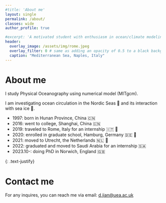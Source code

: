```yaml
---
#title: 'About me'
layout: single
permalink: /about/
classes: wide
author_profile: true

#excerpt: 'A motivated student with enthusiasm in ocean/climate modeling.'
header:
  overlay_image: /assets/img/rome.jpeg
  overlay_filter: 0 # same as adding an opacity of 0.5 to a black background
  caption: "Mediterranean Sea, Naples, Italy"
---
```

# About me
I study Physical Oceanography using numerical model (MITgcm).

I am investigating ocean circulation in the Nordic Seas 🌊 and its interaction with sea ice 🧊.


- 1997: born in Hunan Province, China 🇨🇳
- 2016: went to college, Shanghai, China 🇨🇳
- 2019: traveled to Rome, Italy for an internship 🇮🇹 🤌 
- 2020: enrolled in graduate school, Hamburg, Germany 🇩🇪 🥨 
- 2021: moved to Utrecht, the Netherlands 🇳🇱 🌷
- 2022: graduated and moved to Saudi Arabia for an internship 🇸🇦
- 2023.10-: doing PhD in Norwich, England 🇬🇧

{: .text-justify}
# Contact me
For any inquires, you can reach me via email: <d.jian@uea.ac.uk>



